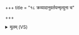 +++
title = "१८ क्रव्यादानुवर्तयन्मृत्युना च"

+++
<details><summary>मूलम् (VS)</summary>

क्र॒व्यादा॑नुव॒र्तय॑न्मृ॒त्युना॑ च पु॒रोहि॑तम्। त्रिष॑न्धे॒ प्रेहि॒ सेन॑या जयामित्रा॒न्प्र प॑द्यस्व ॥
</details>